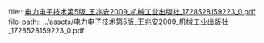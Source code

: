 file:: [电力电子技术第5版_王兆安2009_机械工业出版社_1728528159223_0.pdf](../assets/电力电子技术第5版_王兆安2009_机械工业出版社_1728528159223_0.pdf)
file-path:: ../assets/电力电子技术第5版_王兆安2009_机械工业出版社_1728528159223_0.pdf
